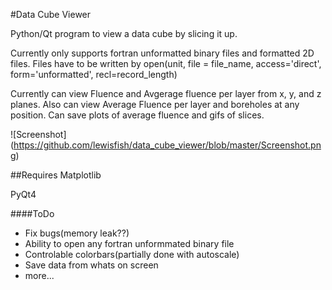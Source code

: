 #Data Cube Viewer 

Python/Qt program to view a data cube by slicing it up. 

Currently only supports fortran unformatted binary files and formatted 2D files.
Files have to be written by
open(unit, file = file_name, access='direct', form='unformatted', recl=record_length)

Currently can view Fluence and Avgerage fluence per layer from x, y, and z planes. Also can view Average Fluence per layer and boreholes at any position.
Can save plots of average fluence and gifs of slices.

![Screenshot]
(https://github.com/lewisfish/data_cube_viewer/blob/master/Screenshot.png)

##Requires
Matplotlib

PyQt4

####ToDo

  - Fix bugs(memory leak??)
  - Ability to open any fortran unformmated binary file
  - Controlable colorbars(partially done with autoscale)
  - Save data from whats on screen
  - more...


